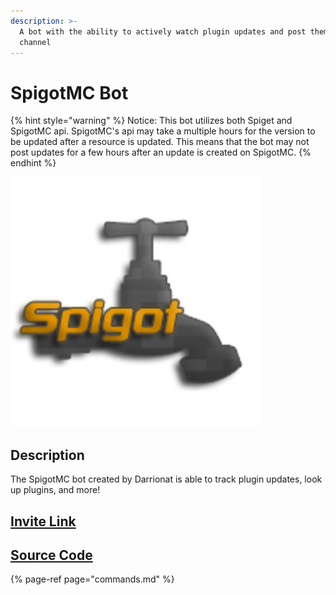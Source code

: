 ```yaml
---
description: >-
  A bot with the ability to actively watch plugin updates and post them to a
  channel
---
```


# SpigotMC Bot

{% hint style="warning" %}
Notice: This bot utilizes both Spiget and SpigotMC api. SpigotMC's api may take a multiple hours for the version to be updated after a resource is updated. This means that the bot may not post updates for a few hours after an update is created on SpigotMC.
{% endhint %}

![](../../.gitbook/assets/spigot.png)

## Description

The SpigotMC bot created by Darrionat is able to track plugin updates, look up plugins, and more!

## [Invite Link](https://discord.com/oauth2/authorize?client_id=603751943982153740&scope=bot&permissions=8)

## [Source Code](https://github.com/Darrionat/PluginBot)

{% page-ref page="commands.md" %}



